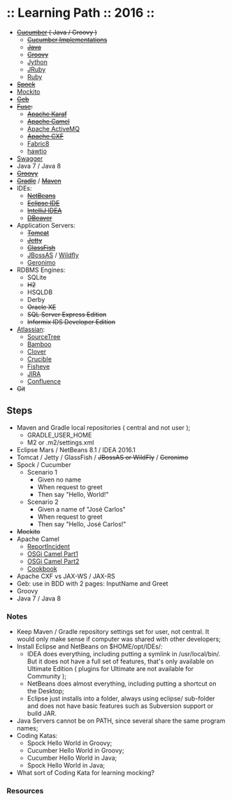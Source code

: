 :: Learning Path :: 2016 ::
===========================

- ~~[Cucumber](https://cucumber.io/) ( Java / Groovy )~~
  - ~~[Cucumber Implementations](https://cucumber.io/docs#installation)~~
  - ~~[Java](https://cucumber.io/docs/reference/jvm#java)~~
  - ~~[Groovy](https://cucumber.io/docs/reference/jvm#groovy)~~
  - [Jython](https://cucumber.io/docs/reference/jvm#jython)
  - [JRuby](https://cucumber.io/docs/reference/jvm#jruby)
  - [Ruby](https://cucumber.io/docs/reference/ruby)
- ~~[Spock](https://code.google.com/archive/p/spock/)~~
- [Mockito](http://mockito.org/)
- ~~[Geb](http://www.gebish.org/)~~
- ~~[Fuse](https://www.jboss.org/products/fuse/overview/):~~
  - ~~[Apache Karaf](http://karaf.apache.org/)~~
  - ~~[Apache Camel](http://camel.apache.org/)~~
  - [Apache ActiveMQ](http://activemq.apache.org/)
  - ~~[Apache CXF](http://cxf.apache.org/)~~
  - [Fabric8](http://fabric8.io/)
  - [hawtio](http://hawt.io/)
- [Swagger](http://swagger.io/)
- Java 7 / Java 8
- ~~[Groovy](http://www.groovy-lang.org/)~~
- ~~[Gradle](http://gradle.org/)~~ / ~~[Maven](https://maven.apache.org/)~~
- IDEs:
  - ~~[NetBeans](https://netbeans.org/)~~
  - ~~[Eclipse IDE](https://www.eclipse.org/ide/)~~
  - ~~[IntelliJ IDEA](https://www.jetbrains.com/idea/)~~
  - ~~[DBeaver](http://dbeaver.jkiss.org/)~~
- Application Servers:
  - ~~[Tomcat](http://tomcat.apache.org/)~~
  - ~~[Jetty](http://www.eclipse.org/jetty/)~~
  - ~~[GlassFish](https://glassfish.java.net/)~~
  - [JBossAS](http://jbossas.jboss.org/) / [Wildfly](http://wildfly.org/)
  - [Geronimo](http://geronimo.apache.org/)
- RDBMS Engines:
  - SQLite
  - ~~H2~~
  - HSQLDB
  - Derby
  - ~~Oracle XE~~
  - ~~SQL Server Express Edition~~
  - ~~Informix IDS Developer Edition~~
- [Atlassian](https://www.atlassian.com/):
  - [SourceTree](https://www.atlassian.com/software/sourcetree)
  - [Bamboo](https://www.atlassian.com/software/bamboo)
  - [Clover](https://www.atlassian.com/software/clover)
  - [Crucible](https://www.atlassian.com/software/crucible)
  - [Fisheye](https://www.atlassian.com/software/fisheye)
  - [JIRA](https://www.atlassian.com/software/jira)
  - [Confluence](https://www.atlassian.com/software/confluence)
- ~~Git~~

## Steps

- Maven and Gradle local repositories ( central and not user );
  - GRADLE_USER_HOME
  - M2 or .m2/settings.xml
- Eclipse Mars / NetBeans 8.1 / IDEA 2016.1
- Tomcat / Jetty / GlassFish / ~~JBossAS or WildFly~~ / ~~Geronimo~~
- Spock / Cucumber
  - Scenario 1
      - Given no name
      - When request to greet
      - Then say "Hello, World!"
  - Scenario 2
      - Given a name of "José Carlos"
      - When request to greet
      - Then say "Hello, José Carlos!"
- ~~Mockito~~
- Apache Camel
  - [ReportIncident](http://camel.apache.org/tutorial-example-reportincident.html)
  - [OSGi Camel Part1](http://camel.apache.org/tutorial-osgi-camel-part1.html)
  - [OSGi Camel Part2](http://camel.apache.org/tutorial-osgi-camel-part2.html)
  - [Cookbook](http://camel.apache.org/cookbook.html)
- Apache CXF vs JAX-WS / JAX-RS
- Geb: use in BDD with 2 pages: InputName and Greet
- Groovy
- Java 7 / Java 8

### Notes

- Keep Maven / Gradle repository settings set for user, not central. It would only make sense if computer was shared with other developers;
- Install Eclipse and NetBeans on $HOME/opt/IDEs/:
  - IDEA does everything, including putting a symlink in /usr/local/bin/. But it does not have a full set of features, that's only available on Ultimate Edition ( plugins for Ultimate are not available for Community );
  - NetBeans does almost everything, including putting a shortcut on the Desktop;
  - Eclipse just installs into a folder, always using eclipse/ sub-folder and does not have basic features such as Subversion support or build JAR.
- Java Servers cannot be on PATH, since several share the same program names;
- Coding Katas:
  - Spock Hello World in Groovy;
  - Cucumber Hello World in Groovy;
  - Cucumber Hello World in Java;
  - Spock Hello World in Java;
- What sort of Coding Kata for learning mocking?

### Resources
